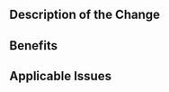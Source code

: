 <!--
* Filling out the template is required.
* Please run through the PR checklist found in our documentation before submitting a pull request
  - https://thunderbird.github.io/pulumi/development.html#pull-request-requirements
-->

## Description of the Change

<!-- We must be able to understand the design of your change from this description, so please walk us through the
     concepts. If your use case falls outside of Thunderbird's use case, please provide adequate context so we can
     understand it. Provide the output of a `pulumi preview --diff`, if necessary, to illustrate the change. -->

## Benefits

<!-- What benefits will be realized by the code change? -->

## Applicable Issues

<!-- Enter any applicable issues here -->
